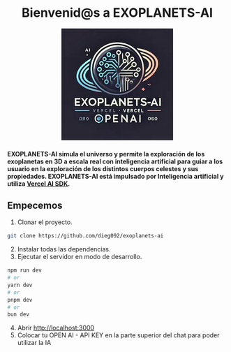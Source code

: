 <h1 align="center">Bienvenid@s a EXOPLANETS-AI</h1>

<p align="center">
  <img src="logo.webp" alt="[TEXTO_ALTERNATIVO]"/>
</p>

#### EXOPLANETS-AI simula el universo y permite la exploración de los exoplanetas en 3D a escala real con inteligencia artificial para guiar a los usuario en la exploración de los distintos cuerpos celestes y sus propiedades. EXOPLANETS-AI está impulsado por Inteligencia artificial y utiliza [Vercel AI SDK](https://sdk.vercel.ai/).

## Empecemos

1. Clonar el proyecto.

```bash
git clone https://github.com/dieg092/exoplanets-ai
```

2. Instalar todas las dependencias.
3. Ejecutar el servidor en modo de desarrollo.

```bash
npm run dev
# or
yarn dev
# or
pnpm dev
# or
bun dev
```

4. Abrir [http://localhost:3000](http://localhost:3000)
5. Colocar tu OPEN AI - API KEY en la parte superior del chat para poder utilizar la IA
